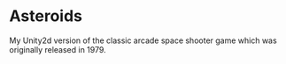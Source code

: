 Asteroids
=========

My Unity2d version of the classic arcade space shooter game which was originally released in 1979.
